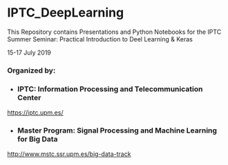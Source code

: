 # IPTC_DeepLearning
This Repository contains Presentations and Python Notebooks for the IPTC Summer Seminar:
Practical Introduction to Deel Learning &amp; Keras

15-17 July 2019

### Organized by:
- ### IPTC: Information Processing and Telecommunication Center
https://iptc.upm.es/

- ### Master Program: Signal Processing and Machine Learning for Big Data
http://www.mstc.ssr.upm.es/big-data-track



